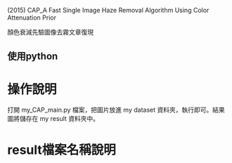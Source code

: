 (2015) CAP_A Fast Single Image Haze Removal Algorithm Using Color Attenuation Prior

顏色衰減先驗圖像去霧文章復現

使用python
---


# 操作說明 

打開 my_CAP_main.py 檔案，把圖片放進 my dataset 資料夾，執行即可。結果圖將儲存在 my result 資料夾中。


# result檔案名稱說明



